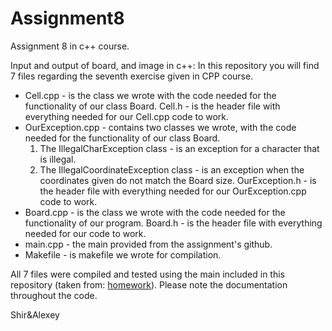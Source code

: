 # Assignment8
Assignment 8 in c++ course.

Input and output of board, and image in c++:
In this repository you will find 7 files regarding the seventh exercise given in CPP course. 
  - Cell.cpp - is the class we wrote with the code needed for the functionality of our class Board.
    Cell.h - is the header file with everything needed for our Cell.cpp code to work. 
  - OurException.cpp - contains two classes we wrote, with the code needed for the functionality of our class Board.
       1. The IllegalCharException class - is an exception for a character that is illegal.
       2. The IllegalCoordinateException class - is an exception when the coordinates given do not match the Board size. 
    OurException.h - is the header file with everything needed for our OurException.cpp code to work.
  - Board.cpp - is the class we wrote with the code needed for the functionality of our program. 
    Board.h - is the header file with everything needed for our code to work.
  - main.cpp - the main provided from the assignment's github.
  - Makefile - is makefile we wrote for compilation.

All 7 files were compiled and tested using the main included in this repository
(taken from: [homework](https://github.com/erelsgl/ariel-cpp-5778/blob/master/week07-diamond-rtti/homework/homework.pdf)). 
Please note the documentation throughout the code.

Shir&Alexey
